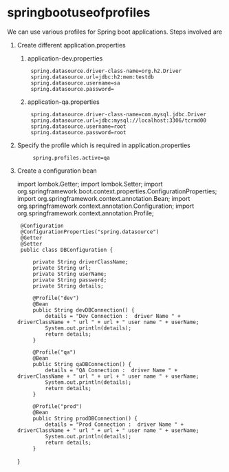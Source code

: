 # springbootuseofprofiles


We can use various profiles for Spring boot applications. Steps involved are

1. Create different application.properties


    1. application-dev.properties
    
            spring.datasource.driver-class-name=org.h2.Driver
            spring.datasource.url=jdbc:h2:mem:testdb
            spring.datasource.username=sa
            spring.datasource.password=
    

    2. application-qa.properties

    
            spring.datasource.driver-class-name=com.mysql.jdbc.Driver
            spring.datasource.url=jdbc:mysql://localhost:3306/tcrmd00
            spring.datasource.username=root
            spring.datasource.password=root
    
2. Specify the profile which is required in application.properties


            spring.profiles.active=qa
            
    
3. Create a configuration bean
    
    
    import lombok.Getter;
    import lombok.Setter;
    import org.springframework.boot.context.properties.ConfigurationProperties;
    import org.springframework.context.annotation.Bean;
    import org.springframework.context.annotation.Configuration;
    import org.springframework.context.annotation.Profile;
    
    
        @Configuration
        @ConfigurationProperties("spring.datasource")
        @Getter
        @Setter
        public class DBConfiguration {
        
            private String driverClassName;
            private String url;
            private String userName;
            private String password;
            private String details;
        
            @Profile("dev")
            @Bean
            public String devDBConnection() {
                details = "Dev Connection :  driver Name " + driverClassName + " url " + url + " user name " + userName;
                System.out.println(details);
                return details;
            }
        
            @Profile("qa")
            @Bean
            public String qaDBConnection() {
                details = "QA Connection :  driver Name " + driverClassName + " url " + url + " user name " + userName;
                System.out.println(details);
                return details;
            }
        
            @Profile("prod")
            @Bean
            public String prodDBConnection() {
                details = "Prod Connection :  driver Name " + driverClassName + " url " + url + " user name " + userName;
                System.out.println(details);
                return details;
            }
    }
